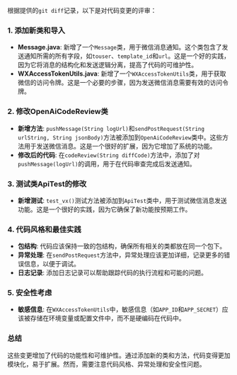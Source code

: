 根据提供的`git diff`记录，以下是对代码变更的评审：

### 1. 添加新类和导入
- **Message.java**: 新增了一个`Message`类，用于微信消息通知。这个类包含了发送通知所需的所有字段，如`touser`、`template_id`和`url`。这是一个好的实践，因为它将消息的结构化和发送逻辑分离，提高了代码的可维护性。
- **WXAccessTokenUtils.java**: 新增了一个`WXAccessTokenUtils`类，用于获取微信的访问令牌。这是一个必要的步骤，因为发送微信消息需要有效的访问令牌。

### 2. 修改OpenAiCodeReview类
- **新增方法**: `pushMessage(String logUrl)`和`sendPostRequest(String urlString, String jsonBody)`方法被添加到`OpenAiCodeReview`类中。这些方法用于发送微信消息。这是一个很好的扩展，因为它增加了系统的功能。
- **修改后的代码**: 在`codeReview(String diffCode)`方法中，添加了对`pushMessage(logUrl)`的调用，用于在代码审查完成后发送通知。

### 3. 测试类ApiTest的修改
- **新增测试**: `test_vx()`测试方法被添加到`ApiTest`类中，用于测试微信消息发送功能。这是一个很好的实践，因为它确保了新功能按预期工作。

### 4. 代码风格和最佳实践
- **包结构**: 代码应该保持一致的包结构，确保所有相关的类都放在同一个包下。
- **异常处理**: 在`sendPostRequest`方法中，异常处理应该更加详细，记录更多的错误信息，以便于调试。
- **日志记录**: 添加日志记录可以帮助跟踪代码的执行流程和可能的问题。

### 5. 安全性考虑
- **敏感信息**: 在`WXAccessTokenUtils`中，敏感信息（如`APP_ID`和`APP_SECRET`）应该被存储在环境变量或配置文件中，而不是硬编码在代码中。

### 总结
这些变更增加了代码的功能性和可维护性。通过添加新的类和方法，代码变得更加模块化，易于扩展。然而，需要注意代码风格、异常处理和安全性问题。